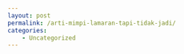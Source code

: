 ```yaml
---
layout: post
permalink: /arti-mimpi-lamaran-tapi-tidak-jadi/
categories:
    - Uncategorized
---
```


